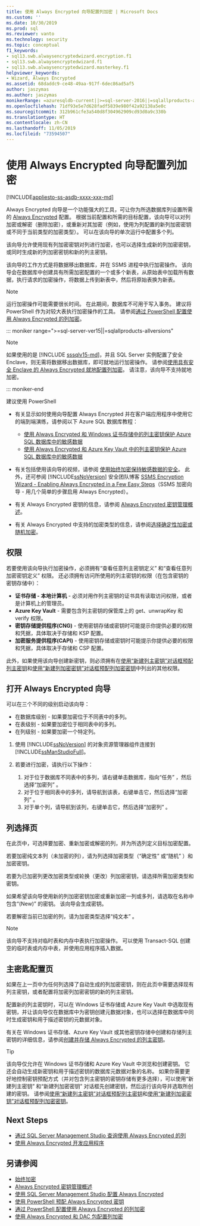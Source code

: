 ```yaml
---
title: 使用 Always Encrypted 向导配置列加密 | Microsoft Docs
ms.custom: ''
ms.date: 10/30/2019
ms.prod: sql
ms.reviewer: vanto
ms.technology: security
ms.topic: conceptual
f1_keywords:
- sql13.swb.alwaysencryptedwizard.encryption.f1
- sql13.swb.alwaysencryptedwizard.f1
- sql13.swb.alwaysencryptedwizard.masterkey.f1
helpviewer_keywords:
- Wizard, Always Encrypted
ms.assetid: 68daddc9-ce48-49aa-917f-6dec86ad5af5
author: jaszymas
ms.author: jaszymas
monikerRange: =azuresqldb-current||>=sql-server-2016||=sqlallproducts-allversions||>=sql-server-linux-2017||=azuresqldb-mi-current
ms.openlocfilehash: 71df93e5e7d628fadf5839e980f42a92138a5e0c
ms.sourcegitcommit: 312b961cfe3a540d8f304962909cd93d0a9c330b
ms.translationtype: HT
ms.contentlocale: zh-CN
ms.lasthandoff: 11/05/2019
ms.locfileid: "73594507"
---
```

# <a name="configure-column-encryption-using-always-encrypted-wizard"></a>使用 Always Encrypted 向导配置列加密
[!INCLUDE[appliesto-ss-asdb-xxxx-xxx-md](../../../includes/appliesto-ss-asdb-xxxx-xxx-md.md)]

Always Encrypted 向导是一个功能强大的工具，可让你为所选数据库列设置所需的 [Always Encrypted](always-encrypted-database-engine.md) 配置。 根据当前配置和所需的目标配置，该向导可以对列加密或解密（删除加密），或重新对其加密（例如，使用为列配置的新列加密密钥或不同于当前类型的加密类型）。 可以在该向导的单次运行中配置多个列。

该向导允许使用现有列加密密钥对列进行加密，也可以选择生成新的列加密密钥，或同时生成新的列加密密钥和新的列主密钥。 

该向导的工作方式是将数据移出数据库，并在 SSMS 进程中执行加密操作。 该向导会在数据库中创建具有所需加密配置的一个或多个新表，从原始表中加载所有数据，执行请求的加密操作，将数据上传到新表中，然后将原始表换为新表。

> [!NOTE]
> 运行加密操作可能需要很长时间。 在此期间，数据库不可用于写入事务。 建议将 PowerShell 作为对较大表执行加密操作的工具。 请参阅[通过 PowerShell 配置使用 Always Encrypted 的列加密](configure-column-encryption-using-powershell.md)。

::: moniker range=">=sql-server-ver15||=sqlallproducts-allversions"

> [!NOTE]
> 如果使用的是 [!INCLUDE [sssqlv15-md](../../../includes/sssqlv15-md.md)]，并且 SQL Server 实例配置了安全 Enclave，则无需将数据移出数据库，即可就地运行加密操作。 请参阅[使用具有安全 Enclave 的 Always Encrypted 就地配置列加密](always-encrypted-enclaves-configure-encryption.md)。 请注意，该向导不支持就地加密。

::: moniker-end

建议使用 PowerShell 

 - 有关显示如何使用向导配置 Always Encrypted 并在客户端应用程序中使用它的端到端演练，请参阅以下 Azure SQL 数据库教程：
    - [使用 Always Encrypted 和 Windows 证书存储中的列主密钥保护 Azure SQL 数据库中的敏感数据](https://azure.microsoft.com/documentation/articles/sql-database-always-encrypted/)
    - [使用 Always Encrypted 和 Azure Key Vault 中的列主密钥保护 Azure SQL 数据库中的敏感数据](https://docs.microsoft.com/azure/sql-database/sql-database-always-encrypted-azure-key-vault)

 - 有关包括使用该向导的视频，请参阅 [使用始终加密保持敏感数据的安全](https://channel9.msdn.com/events/DataDriven/SQLServer2016/AlwaysEncrypted)。 此外，还可参阅 [!INCLUDE[ssNoVersion](../../../includes/ssnoversion-md.md)] 安全团队博客 [SSMS Encryption Wizard - Enabling Always Encrypted in a Few Easy Steps](https://techcommunity.microsoft.com/t5/SQL-Server/SSMS-Encryption-Wizard-Enabling-Always-Encrypted-in-a-Few-Easy/ba-p/384545)（SSMS 加密向导 - 用几个简单的步骤启用 Always Encrypted）。  
 - 有关 Always Encrypted 密钥的信息，请参阅 [Always Encrypted 密钥管理概述](overview-of-key-management-for-always-encrypted.md)。
 - 有关 Always Encrypted 中支持的加密类型的信息，请参阅[选择确定性加密或随机加密](always-encrypted-database-engine.md#selecting--deterministic-or-randomized-encryption)。
 
 ## <a name="permissions"></a>权限
若要使用该向导执行加密操作，必须拥有“查看任意列主密钥定义”  和“查看任意列加密密钥定义”  权限。 还必须拥有访问所使用的列主密钥的权限（在包含密钥的密钥存储中）：
- **证书存储 - 本地计算机** - 必须对用作列主密钥的证书具有读取访问权限，或者是计算机上的管理员。
- **Azure Key Vault** - 需要包含列主密钥的保管库上的 get、unwrapKey 和 verify 权限。
- **密钥存储提供程序(CNG)** - 使用密钥存储或密钥时可能提示你提供必要的权限和凭据，具体取决于存储和 KSP 配置。
- **加密服务提供程序(CAPI)** - 使用密钥存储或密钥时可能提示你提供必要的权限和凭据，具体取决于存储和 CSP 配置。

此外，如果使用该向导创建新密钥，则必须拥有在[使用“新建列主密钥”对话框预配列主密钥](configure-always-encrypted-keys-using-ssms.md#provision-column-master-keys-with-the-new-column-master-key-dialog)和[使用“新建列加密密钥”对话框预配列加密密钥](configure-always-encrypted-keys-using-ssms.md#provision-column-encryption-keys-with-the-new-column-encryption-key-dialog)中列出的其他权限。

## <a name="open-the-always-encrypted-wizard"></a>打开 Always Encrypted 向导
可以在三个不同的级别启动该向导： 
- 在数据库级别 - 如果要加密位于不同表中的多列。
- 在表级别 - 如果要加密位于相同表中的多列。
- 在列级别 - 如果要加密一个特定列。
 
 1. 使用 [!INCLUDE[ssNoVersion](../../../includes/ssnoversion-md.md)] 的对象资源管理器组件连接到 [!INCLUDE[ssManStudioFull](../../../includes/ssmanstudiofull-md.md)]。  
   
 2. 若要进行加密，请执行以下操作：
     1. 对于位于数据库不同表中的多列，请右键单击数据库，指向“任务”  ，然后选择“加密列”  。
     1. 对于位于相同表中的多列，请导航到该表，右键单击它，然后选择“加密列”  。
     1. 对于单个列，请导航到该列，右键单击它，然后选择“加密列”  。


   
 ## <a name="column-selection-page"></a>列选择页
在此页中，可选择要加密、重新加密或解密的列，并为所选列定义目标加密配置。

若要加密纯文本列（未加密的列），请为列选择加密类型（“确定性”  或“随机”  ）和加密密钥。 

若要为已加密列更改加密类型或轮换（更改）列加密密钥，请选择所需加密类型和密钥。 

如果希望该向导使用新的列加密密钥加密或重新加密一列或多列，请选取在名称中包含“(New)”  的密钥。 该向导会生成密钥。

若要解密当前已加密的列，请为加密类型选择“纯文本”  。


> [!NOTE]
> 该向导不支持对临时表和内存中表执行加密操作。 可以使用 Transact-SQL 创建空的临时表或内存中表，并使用应用程序插入数据。

## <a name="master-key-configuration-page"></a>主密匙配置页
如果在上一页中为任何列选择了自动生成的列加密密钥，则在此页中需要选择现有列主密钥，或者配置将加密列加密密钥的新的列主密钥。 

配置新的列主密钥时，可以在 Windows 证书存储或 Azure Key Vault 中选取现有密钥，并让该向导仅在数据库中为密钥创建元数据对象，也可以选择在数据库中同时生成密钥和用于描述密钥的元数据对象。 

有关在 Windows 证书存储、Azure Key Vault 或其他密钥存储中创建和存储列主密钥的详细信息，请参阅[创建并存储 Always Encrypted 的列主密钥](../../../relational-databases/security/encryption/create-and-store-column-master-keys-always-encrypted.md)。

> [!TIP]
> 该向导仅允许在 Windows 证书存储和 Azure Key Vault 中浏览和创建密钥。 它还会自动生成新密钥和用于描述密钥的数据库元数据对象的名称。 如果你需要更好地控制密钥预配方式（并对包含列主密钥的密钥存储有更多选择），可以使用“新建列主密钥”  和“新建列加密密钥”  对话框先创建密钥，然后运行该向导并选取所创建的密钥。 请参阅[使用“新建列主密钥”对话框预配列主密钥](configure-always-encrypted-keys-using-ssms.md#provision-column-master-keys-with-the-new-column-master-key-dialog)和[使用“新建列加密密钥”对话框预配列加密密钥](configure-always-encrypted-keys-using-ssms.md#provision-column-encryption-keys-with-the-new-column-encryption-key-dialog)。 

## <a name="next-steps"></a>Next Steps
- [通过 SQL Server Management Studio 查询使用 Always Encrypted 的列](always-encrypted-query-columns-ssms.md)
- [使用 Always Encrypted 开发应用程序](always-encrypted-client-development.md)

## <a name="see-also"></a>另请参阅  
 - [始终加密](../../../relational-databases/security/encryption/always-encrypted-database-engine.md)
 - [Always Encrypted 密钥管理概述](overview-of-key-management-for-always-encrypted.md) 
 - [使用 SQL Server Management Studio 配置 Always Encrypted](configure-always-encrypted-using-sql-server-management-studio.md)
 - [使用 PowerShell 预配 Always Encrypted 密钥](configure-always-encrypted-keys-using-powershell.md)
 - [通过 PowerShell 配置使用 Always Encrypted 的列加密](configure-column-encryption-using-powershell.md)
 - [使用 Always Encrypted 和 DAC 包配置列加密](configure-always-encrypted-using-dacpac.md)
